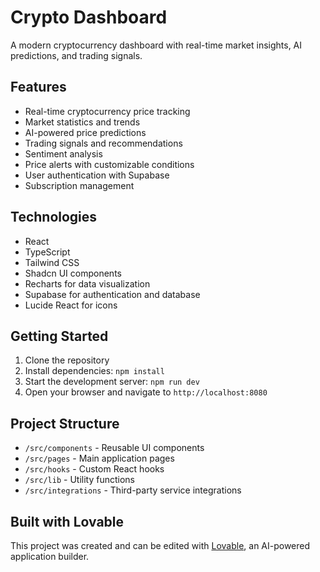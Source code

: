 
# Crypto Dashboard

A modern cryptocurrency dashboard with real-time market insights, AI predictions, and trading signals.

## Features

- Real-time cryptocurrency price tracking
- Market statistics and trends
- AI-powered price predictions
- Trading signals and recommendations
- Sentiment analysis
- Price alerts with customizable conditions
- User authentication with Supabase
- Subscription management

## Technologies

- React
- TypeScript
- Tailwind CSS
- Shadcn UI components
- Recharts for data visualization
- Supabase for authentication and database
- Lucide React for icons

## Getting Started

1. Clone the repository
2. Install dependencies: `npm install`
3. Start the development server: `npm run dev`
4. Open your browser and navigate to `http://localhost:8080`

## Project Structure

- `/src/components` - Reusable UI components
- `/src/pages` - Main application pages
- `/src/hooks` - Custom React hooks
- `/src/lib` - Utility functions
- `/src/integrations` - Third-party service integrations

## Built with Lovable

This project was created and can be edited with [Lovable](https://lovable.dev), an AI-powered application builder.
